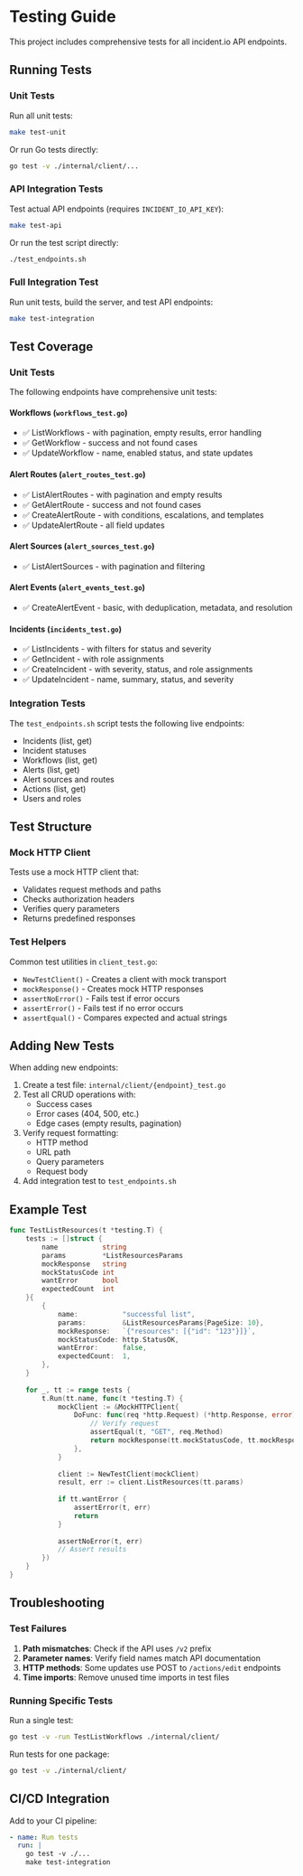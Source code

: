 # Testing Guide

This project includes comprehensive tests for all incident.io API endpoints.

## Running Tests

### Unit Tests

Run all unit tests:
```bash
make test-unit
```

Or run Go tests directly:
```bash
go test -v ./internal/client/...
```

### API Integration Tests

Test actual API endpoints (requires `INCIDENT_IO_API_KEY`):
```bash
make test-api
```

Or run the test script directly:
```bash
./test_endpoints.sh
```

### Full Integration Test

Run unit tests, build the server, and test API endpoints:
```bash
make test-integration
```

## Test Coverage

### Unit Tests

The following endpoints have comprehensive unit tests:

#### Workflows (`workflows_test.go`)
- ✅ ListWorkflows - with pagination, empty results, error handling
- ✅ GetWorkflow - success and not found cases
- ✅ UpdateWorkflow - name, enabled status, and state updates

#### Alert Routes (`alert_routes_test.go`)
- ✅ ListAlertRoutes - with pagination and empty results
- ✅ GetAlertRoute - success and not found cases
- ✅ CreateAlertRoute - with conditions, escalations, and templates
- ✅ UpdateAlertRoute - all field updates

#### Alert Sources (`alert_sources_test.go`)
- ✅ ListAlertSources - with pagination and filtering

#### Alert Events (`alert_events_test.go`)
- ✅ CreateAlertEvent - basic, with deduplication, metadata, and resolution

#### Incidents (`incidents_test.go`)
- ✅ ListIncidents - with filters for status and severity
- ✅ GetIncident - with role assignments
- ✅ CreateIncident - with severity, status, and role assignments
- ✅ UpdateIncident - name, summary, status, and severity

### Integration Tests

The `test_endpoints.sh` script tests the following live endpoints:
- Incidents (list, get)
- Incident statuses
- Workflows (list, get)
- Alerts (list, get)
- Alert sources and routes
- Actions (list, get)
- Users and roles

## Test Structure

### Mock HTTP Client

Tests use a mock HTTP client that:
- Validates request methods and paths
- Checks authorization headers
- Verifies query parameters
- Returns predefined responses

### Test Helpers

Common test utilities in `client_test.go`:
- `NewTestClient()` - Creates a client with mock transport
- `mockResponse()` - Creates mock HTTP responses
- `assertNoError()` - Fails test if error occurs
- `assertError()` - Fails test if no error occurs
- `assertEqual()` - Compares expected and actual strings

## Adding New Tests

When adding new endpoints:

1. Create a test file: `internal/client/{endpoint}_test.go`
2. Test all CRUD operations with:
   - Success cases
   - Error cases (404, 500, etc.)
   - Edge cases (empty results, pagination)
3. Verify request formatting:
   - HTTP method
   - URL path
   - Query parameters
   - Request body
4. Add integration test to `test_endpoints.sh`

## Example Test

```go
func TestListResources(t *testing.T) {
    tests := []struct {
        name           string
        params         *ListResourcesParams
        mockResponse   string
        mockStatusCode int
        wantError      bool
        expectedCount  int
    }{
        {
            name:           "successful list",
            params:         &ListResourcesParams{PageSize: 10},
            mockResponse:   `{"resources": [{"id": "123"}]}`,
            mockStatusCode: http.StatusOK,
            wantError:      false,
            expectedCount:  1,
        },
    }
    
    for _, tt := range tests {
        t.Run(tt.name, func(t *testing.T) {
            mockClient := &MockHTTPClient{
                DoFunc: func(req *http.Request) (*http.Response, error) {
                    // Verify request
                    assertEqual(t, "GET", req.Method)
                    return mockResponse(tt.mockStatusCode, tt.mockResponse), nil
                },
            }
            
            client := NewTestClient(mockClient)
            result, err := client.ListResources(tt.params)
            
            if tt.wantError {
                assertError(t, err)
                return
            }
            
            assertNoError(t, err)
            // Assert results
        })
    }
}
```

## Troubleshooting

### Test Failures

1. **Path mismatches**: Check if the API uses `/v2` prefix
2. **Parameter names**: Verify field names match API documentation
3. **HTTP methods**: Some updates use POST to `/actions/edit` endpoints
4. **Time imports**: Remove unused time imports in test files

### Running Specific Tests

Run a single test:
```bash
go test -v -run TestListWorkflows ./internal/client/
```

Run tests for one package:
```bash
go test -v ./internal/client/
```

## CI/CD Integration

Add to your CI pipeline:
```yaml
- name: Run tests
  run: |
    go test -v ./...
    make test-integration
```
